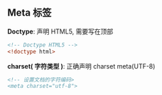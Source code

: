 ## Meta 标签

**Doctype**: 声明 HTML5, 需要写在顶部

```html
<!-- Doctype HTML5 -->
<!doctype html>
```

**charset( 字符类型 )**: 正确声明 charset meta(UTF-8)

```html
<!-- 设置文档的字符编码>
<meta charset="utf-8">
```
